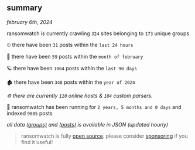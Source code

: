 
## summary
_february 6th, 2024_

ransomwatch is currently crawling `324` sites belonging to `173` unique groups

⏲ there have been `31` posts within the `last 24 hours`

🦈 there have been `59` posts within the `month of february`

🪐 there have been `1064` posts within the `last 90 days`

🏚 there have been `348` posts within the `year of 2024`

_⚙️ there are currently `110` online hosts & `104` custom parsers._

🦕 ransomwatch has been running for `2 years, 5 months and 0 days` and indexed `9805` posts

_all data  [(groups)](http://ransomwhat.telemetry.ltd/groups) and [(posts)](http://ransomwhat.telemetry.ltd/posts) is available in JSON (updated hourly)_

> ransomwatch is fully [open source](https://github.com/joshhighet/ransomwatch#ransomwatch--). please consider [sponsoring](https://github.com/sponsors/joshhighet) if you find it useful!
